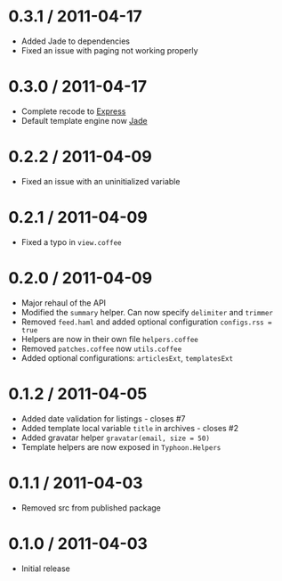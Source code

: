 0.3.1 / 2011-04-17
==================

  * Added Jade to dependencies
  * Fixed an issue with paging not working properly

0.3.0 / 2011-04-17
==================

  * Complete recode to [Express](http://expressjs.com)
  * Default template engine now [Jade](http://jade-lang.com)

0.2.2 / 2011-04-09
==================

  * Fixed an issue with an uninitialized variable

0.2.1 / 2011-04-09
==================

  * Fixed a typo in `view.coffee`

0.2.0 / 2011-04-09
==================

  * Major rehaul of the API
  * Modified the `summary` helper. Can now specify `delimiter` and `trimmer`
  * Removed `feed.haml` and added optional configuration `configs.rss = true`
  * Helpers are now in their own file `helpers.coffee`
  * Removed `patches.coffee` now `utils.coffee`
  * Added optional configurations: `articlesExt`, `templatesExt`

0.1.2 / 2011-04-05
==================

  * Added date validation for listings - closes #7
  * Added template local variable `title` in archives - closes #2
  * Added gravatar helper `gravatar(email, size = 50)`
  * Template helpers are now exposed in `Typhoon.Helpers`

0.1.1 / 2011-04-03
==================

  * Removed src from published package

0.1.0 / 2011-04-03
==================

  * Initial release
